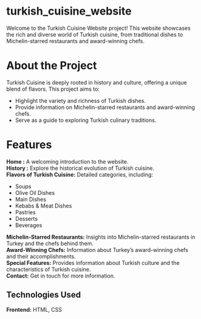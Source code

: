 # turkish_cuisine_website
Welcome to the Turkish Cuisine Website project! This website showcases the rich and diverse world of Turkish cuisine, from traditional dishes to Michelin-starred restaurants and award-winning chefs.
# About the Project 
Turkish Cuisine is deeply rooted in history and culture, offering a unique blend of flavors. This project aims to:
+ Highlight the variety and richness of Turkish dishes.
+ Provide information on Michelin-starred restaurants and award-winning chefs.
+ Serve as a guide to exploring Turkish culinary traditions.
# Features
**Home :** A welcoming introduction to the website.  
**History :** Explore the historical evolution of Turkish cuisine.  
**Flavors of Turkish Cuisine:** Detailed categories, including:  
+ Soups
+ Olive Oil Dishes
+ Main Dishes
+ Kebabs & Meat Dishes
+ Pastries
+ Desserts
+ Beverages

**Michelin-Starred Restaurants:** Insights into Michelin-starred restaurants in Turkey and the chefs behind them.  
**Award-Winning Chefs:** Information about Turkey’s award-winning chefs and their accomplishments.  
**Special Features:** Provides information about Turkish culture and the characteristics of Turkish cuisine.  
**Contact:** Get in touch for more information.  
## Technologies Used 
**Frontend:** HTML, CSS  
